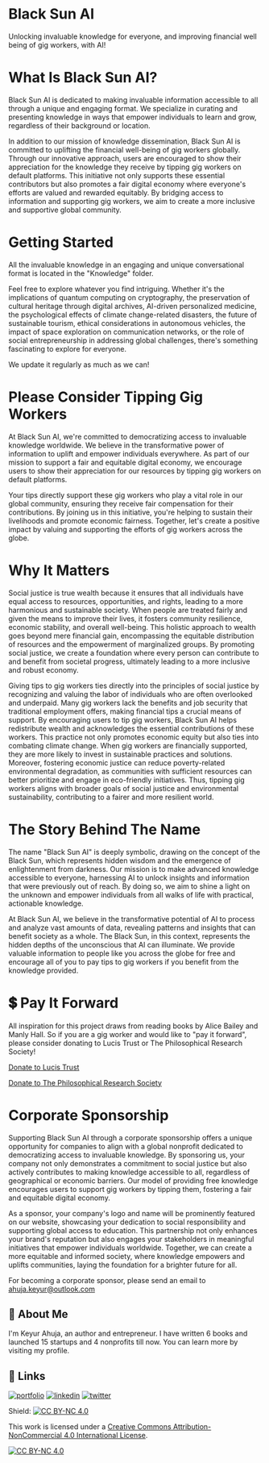 # Black Sun AI
Unlocking invaluable knowledge for everyone, and improving financial well being of gig workers, with AI!

# What Is Black Sun AI?
Black Sun AI is dedicated to making invaluable information accessible to all through a unique and engaging format. We specialize in curating and presenting knowledge in ways that empower individuals to learn and grow, regardless of their background or location.

In addition to our mission of knowledge dissemination, Black Sun AI is committed to uplifting the financial well-being of gig workers globally. Through our innovative approach, users are encouraged to show their appreciation for the knowledge they receive by tipping gig workers on default platforms. This initiative not only supports these essential contributors but also promotes a fair digital economy where everyone's efforts are valued and rewarded equitably. By bridging access to information and supporting gig workers, we aim to create a more inclusive and supportive global community.

# Getting Started
All the invaluable knowledge in an engaging and unique conversational format is located in the "Knowledge" folder.

Feel free to explore whatever you find intriguing. Whether it's the implications of quantum computing on cryptography, the preservation of cultural heritage through digital archives, AI-driven personalized medicine, the psychological effects of climate change-related disasters, the future of sustainable tourism, ethical considerations in autonomous vehicles, the impact of space exploration on communication networks, or the role of social entrepreneurship in addressing global challenges, there's something fascinating to explore for everyone.

We update it regularly as much as we can! 

# Please Consider Tipping Gig Workers
At Black Sun AI, we're committed to democratizing access to invaluable knowledge worldwide. We believe in the transformative power of information to uplift and empower individuals everywhere. As part of our mission to support a fair and equitable digital economy, we encourage users to show their appreciation for our resources by tipping gig workers on default platforms.

Your tips directly support these gig workers who play a vital role in our global community, ensuring they receive fair compensation for their contributions. By joining us in this initiative, you're helping to sustain their livelihoods and promote economic fairness. Together, let's create a positive impact by valuing and supporting the efforts of gig workers across the globe.

# Why It Matters
Social justice is true wealth because it ensures that all individuals have equal access to resources, opportunities, and rights, leading to a more harmonious and sustainable society. When people are treated fairly and given the means to improve their lives, it fosters community resilience, economic stability, and overall well-being. This holistic approach to wealth goes beyond mere financial gain, encompassing the equitable distribution of resources and the empowerment of marginalized groups. By promoting social justice, we create a foundation where every person can contribute to and benefit from societal progress, ultimately leading to a more inclusive and robust economy.

Giving tips to gig workers ties directly into the principles of social justice by recognizing and valuing the labor of individuals who are often overlooked and underpaid. Many gig workers lack the benefits and job security that traditional employment offers, making financial tips a crucial means of support. By encouraging users to tip gig workers, Black Sun AI helps redistribute wealth and acknowledges the essential contributions of these workers. This practice not only promotes economic equity but also ties into combating climate change. When gig workers are financially supported, they are more likely to invest in sustainable practices and solutions. Moreover, fostering economic justice can reduce poverty-related environmental degradation, as communities with sufficient resources can better prioritize and engage in eco-friendly initiatives. Thus, tipping gig workers aligns with broader goals of social justice and environmental sustainability, contributing to a fairer and more resilient world.

# The Story Behind The Name
The name "Black Sun AI" is deeply symbolic, drawing on the concept of the Black Sun, which represents hidden wisdom and the emergence of enlightenment from darkness. Our mission is to make advanced knowledge accessible to everyone, harnessing AI to unlock insights and information that were previously out of reach. By doing so, we aim to shine a light on the unknown and empower individuals from all walks of life with practical, actionable knowledge.

At Black Sun AI, we believe in the transformative potential of AI to process and analyze vast amounts of data, revealing patterns and insights that can benefit society as a whole. The Black Sun, in this context, represents the hidden depths of the unconscious that AI can illuminate. We provide valuable information to people like you across the globe for free and encourage all of you to pay tips to gig workers if you benefit from the knowledge provided.

# 💲 Pay It Forward
All inspiration for this project draws from reading books by Alice Bailey and Manly Hall. So if you are a gig worker and would like to "pay it forward", please consider donating to Lucis Trust or The Philosophical Research Society!

[Donate to Lucis Trust](https://www.lucistrust.org/donate/USD)

[Donate to The Philosophical Research Society](https://givebutter.com/Ac3U1D)

# Corporate Sponsorship

Supporting Black Sun AI through a corporate sponsorship offers a unique opportunity for companies to align with a global nonprofit dedicated to democratizing access to invaluable knowledge. By sponsoring us, your company not only demonstrates a commitment to social justice but also actively contributes to making knowledge accessible to all, regardless of geographical or economic barriers. Our model of providing free knowledge encourages users to support gig workers by tipping them, fostering a fair and equitable digital economy.

As a sponsor, your company's logo and name will be prominently featured on our website, showcasing your dedication to social responsibility and supporting global access to education. This partnership not only enhances your brand's reputation but also engages your stakeholders in meaningful initiatives that empower individuals worldwide. Together, we can create a more equitable and informed society, where knowledge empowers and uplifts communities, laying the foundation for a brighter future for all.

For becoming a corporate sponsor, please send an email to ahuja.keyur@outlook.com

## 🚀 About Me
I'm Keyur Ahuja, an author and entrepreneur. I have written 6 books and launched 15 startups and 4 nonprofits till now. You can learn more by visiting my profile.


## 🔗 Links
[![portfolio](https://img.shields.io/badge/my_portfolio-000?style=for-the-badge&logo=ko-fi&logoColor=white)](https://keyurahuja.com/)
[![linkedin](https://img.shields.io/badge/linkedin-0A66C2?style=for-the-badge&logo=linkedin&logoColor=white)](https://www.linkedin.com/in/keyur-ahuja/)
[![twitter](https://img.shields.io/badge/twitter-1DA1F2?style=for-the-badge&logo=twitter&logoColor=white)](https://twitter.com/KeyurAhuja)

Shield: [![CC BY-NC 4.0][cc-by-nc-shield]][cc-by-nc]

This work is licensed under a
[Creative Commons Attribution-NonCommercial 4.0 International License][cc-by-nc].

[![CC BY-NC 4.0][cc-by-nc-image]][cc-by-nc]

[cc-by-nc]: https://creativecommons.org/licenses/by-nc/4.0/
[cc-by-nc-image]: https://licensebuttons.net/l/by-nc/4.0/88x31.png
[cc-by-nc-shield]: https://img.shields.io/badge/License-CC%20BY--NC%204.0-lightgrey.svg
